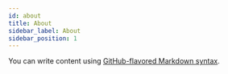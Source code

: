 ```yaml
---
id: about
title: About
sidebar_label: About
sidebar_position: 1
---
```


You can write content using [GitHub-flavored Markdown syntax](https://github.github.com/gfm/).
